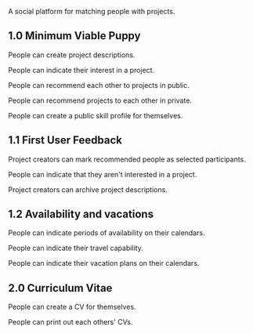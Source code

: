 A social platform for matching people with projects.

## 1.0 Minimum Viable Puppy

People can create project descriptions.

People can indicate their interest in a project.

People can recommend each other to projects in public.

People can recommend projects to each other in private.

People can create a public skill profile for themselves.

## 1.1 First User Feedback

Project creators can mark recommended people as selected participants.

People can indicate that they aren't interested in a project.

Project creators can archive project descriptions.

## 1.2 Availability and vacations

People can indicate periods of availability on their calendars.

People can indicate their travel capability.

People can indicate their vacation plans on their calendars.

## 2.0 Curriculum Vitae

People can create a CV for themselves.

People can print out each others' CVs.
